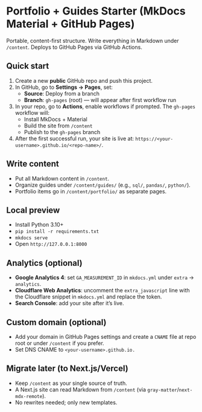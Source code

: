 # Portfolio + Guides Starter (MkDocs Material + GitHub Pages)

Portable, content-first structure. Write everything in Markdown under `/content`.
Deploys to GitHub Pages via GitHub Actions.

## Quick start
1) Create a new **public** GitHub repo and push this project.
2) In GitHub, go to **Settings → Pages**, set:
   - **Source**: Deploy from a branch
   - **Branch**: `gh-pages` (root) — will appear after first workflow run
3) In your repo, go to **Actions**, enable workflows if prompted. The `gh-pages` workflow will:
   - Install MkDocs + Material
   - Build the site from `/content`
   - Publish to the `gh-pages` branch
4) After the first successful run, your site is live at: `https://<your-username>.github.io/<repo-name>/`.

## Write content
- Put all Markdown content in `/content`.
- Organize guides under `/content/guides/` (e.g., `sql/`, `pandas/`, `python/`).
- Portfolio items go in `/content/portfolio/` as separate pages.

## Local preview
- Install Python 3.10+
- `pip install -r requirements.txt`
- `mkdocs serve`
- Open `http://127.0.0.1:8000`

## Analytics (optional)
- **Google Analytics 4**: set `GA_MEASUREMENT_ID` in `mkdocs.yml` under `extra` → `analytics`.
- **Cloudflare Web Analytics**: uncomment the `extra_javascript` line with the Cloudflare snippet in `mkdocs.yml` and replace the token.
- **Search Console**: add your site after it’s live.

## Custom domain (optional)
- Add your domain in GitHub Pages settings and create a `CNAME` file at repo root or under `/content` if you prefer.
- Set DNS CNAME to `<your-username>.github.io.`

## Migrate later (to Next.js/Vercel)
- Keep `/content` as your single source of truth.
- A Next.js site can read Markdown from `/content` (via `gray-matter`/`next-mdx-remote`).
- No rewrites needed; only new templates.
